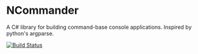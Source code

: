 NCommander
==========

A C# library for building command-base console applications. Inspired by python's argparse.

[![Build Status](https://travis-ci.org/izrik/NCommander.svg)](https://travis-ci.org/izrik/NCommander)
